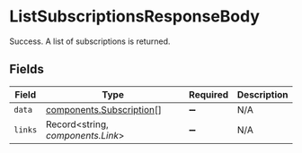 # ListSubscriptionsResponseBody

Success. A list of subscriptions is returned.


## Fields

| Field                                                                | Type                                                                 | Required                                                             | Description                                                          |
| -------------------------------------------------------------------- | -------------------------------------------------------------------- | -------------------------------------------------------------------- | -------------------------------------------------------------------- |
| `data`                                                               | [components.Subscription](../../models/components/subscription.md)[] | :heavy_minus_sign:                                                   | N/A                                                                  |
| `links`                                                              | Record<string, *components.Link*>                                    | :heavy_minus_sign:                                                   | N/A                                                                  |